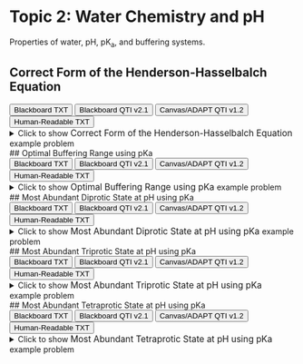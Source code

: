 # Topic 2: Water Chemistry and pH

Properties of water, pH, pK<sub>a</sub>, and buffering systems.

## Correct Form of the Henderson-Hasselbalch Equation

<div id="Henderson-Hasselbalch-EQUATION-button-container" class="button-container">
<button class="md-button custom-button bb_text" onclick="downloadFile('bbq-Henderson-Hasselbalch-EQUATION-questions.txt')" title="Download bbq-Henderson-Hasselbalch-EQUATION-questions.txt" aria-label="Click to download the Blackboard TXT file (bbq-Henderson-Hasselbalch-EQUATION-questions.txt)">
    <i class="fa fa-download"></i> Blackboard TXT
</button>
<button class="md-button custom-button bb_qti" onclick="downloadFile('blackboard_qti_v2_1-Henderson-Hasselbalch-EQUATION.zip')" title="Download blackboard_qti_v2_1-Henderson-Hasselbalch-EQUATION.zip" aria-label="Click to download the Blackboard QTI v2.1 file (blackboard_qti_v2_1-Henderson-Hasselbalch-EQUATION.zip)">
    <i class="fa fa-download"></i> Blackboard QTI v2.1
</button>
<button class="md-button custom-button canvas_qti" onclick="downloadFile('canvas_qti_v1_2-Henderson-Hasselbalch-EQUATION.zip')" title="Download canvas_qti_v1_2-Henderson-Hasselbalch-EQUATION.zip" aria-label="Click to download the Canvas/ADAPT QTI v1.2 file (canvas_qti_v1_2-Henderson-Hasselbalch-EQUATION.zip)">
    <i class="fa fa-download"></i> Canvas/ADAPT QTI v1.2
</button>
<button class="md-button custom-button human_read" onclick="window.open('human_readable-Henderson-Hasselbalch-EQUATION.txt', '_blank')" title="View human_readable-Henderson-Hasselbalch-EQUATION.txt" aria-label="Click to view the Human-Readable TXT file (human_readable-Henderson-Hasselbalch-EQUATION.txt)">
    <i class="fa fa-eye"></i> Human-Readable TXT
</button>
</div><details>
  <summary>Click 
    <span style='font-weight: normal;'>
       to show
    </span>
    <span style='font-size: 1.1em; color: var(--md-primary-fg-color--dark)'>
      Correct Form of the Henderson-Hasselbalch Equation
    </span>
    <span style='font-weight: normal;'>
      example problem
    </span>
  </summary>
  {% include "biochemistry/topic02/selftest-Henderson-Hasselbalch-EQUATION.html" %}

</details>
## Optimal Buffering Range using pKa

<div id="optimal_buffering_range-button-container" class="button-container">
<button class="md-button custom-button bb_text" onclick="downloadFile('bbq-optimal_buffering_range-questions.txt')" title="Download bbq-optimal_buffering_range-questions.txt" aria-label="Click to download the Blackboard TXT file (bbq-optimal_buffering_range-questions.txt)">
    <i class="fa fa-download"></i> Blackboard TXT
</button>
<button class="md-button custom-button bb_qti" onclick="downloadFile('blackboard_qti_v2_1-optimal_buffering_range.zip')" title="Download blackboard_qti_v2_1-optimal_buffering_range.zip" aria-label="Click to download the Blackboard QTI v2.1 file (blackboard_qti_v2_1-optimal_buffering_range.zip)">
    <i class="fa fa-download"></i> Blackboard QTI v2.1
</button>
<button class="md-button custom-button canvas_qti" onclick="downloadFile('canvas_qti_v1_2-optimal_buffering_range.zip')" title="Download canvas_qti_v1_2-optimal_buffering_range.zip" aria-label="Click to download the Canvas/ADAPT QTI v1.2 file (canvas_qti_v1_2-optimal_buffering_range.zip)">
    <i class="fa fa-download"></i> Canvas/ADAPT QTI v1.2
</button>
<button class="md-button custom-button human_read" onclick="window.open('human_readable-optimal_buffering_range.txt', '_blank')" title="View human_readable-optimal_buffering_range.txt" aria-label="Click to view the Human-Readable TXT file (human_readable-optimal_buffering_range.txt)">
    <i class="fa fa-eye"></i> Human-Readable TXT
</button>
</div><details>
  <summary>Click 
    <span style='font-weight: normal;'>
       to show
    </span>
    <span style='font-size: 1.1em; color: var(--md-primary-fg-color--dark)'>
      Optimal Buffering Range using pKa
    </span>
    <span style='font-weight: normal;'>
      example problem
    </span>
  </summary>
  {% include "biochemistry/topic02/selftest-optimal_buffering_range.html" %}

</details>
## Most Abundant Diprotic State at pH using pKa

<div id="pKa_buffer_state-2_protons-button-container" class="button-container">
<button class="md-button custom-button bb_text" onclick="downloadFile('bbq-pKa_buffer_state-2_protons-questions.txt')" title="Download bbq-pKa_buffer_state-2_protons-questions.txt" aria-label="Click to download the Blackboard TXT file (bbq-pKa_buffer_state-2_protons-questions.txt)">
    <i class="fa fa-download"></i> Blackboard TXT
</button>
<button class="md-button custom-button bb_qti" onclick="downloadFile('blackboard_qti_v2_1-pKa_buffer_state-2_protons.zip')" title="Download blackboard_qti_v2_1-pKa_buffer_state-2_protons.zip" aria-label="Click to download the Blackboard QTI v2.1 file (blackboard_qti_v2_1-pKa_buffer_state-2_protons.zip)">
    <i class="fa fa-download"></i> Blackboard QTI v2.1
</button>
<button class="md-button custom-button canvas_qti" onclick="downloadFile('canvas_qti_v1_2-pKa_buffer_state-2_protons.zip')" title="Download canvas_qti_v1_2-pKa_buffer_state-2_protons.zip" aria-label="Click to download the Canvas/ADAPT QTI v1.2 file (canvas_qti_v1_2-pKa_buffer_state-2_protons.zip)">
    <i class="fa fa-download"></i> Canvas/ADAPT QTI v1.2
</button>
<button class="md-button custom-button human_read" onclick="window.open('human_readable-pKa_buffer_state-2_protons.txt', '_blank')" title="View human_readable-pKa_buffer_state-2_protons.txt" aria-label="Click to view the Human-Readable TXT file (human_readable-pKa_buffer_state-2_protons.txt)">
    <i class="fa fa-eye"></i> Human-Readable TXT
</button>
</div><details>
  <summary>Click 
    <span style='font-weight: normal;'>
       to show
    </span>
    <span style='font-size: 1.1em; color: var(--md-primary-fg-color--dark)'>
      Most Abundant Diprotic State at pH using pKa
    </span>
    <span style='font-weight: normal;'>
      example problem
    </span>
  </summary>
  {% include "biochemistry/topic02/selftest-pKa_buffer_state-2_protons.html" %}

</details>
## Most Abundant Triprotic State at pH using pKa

<div id="pKa_buffer_state-3_protons-button-container" class="button-container">
<button class="md-button custom-button bb_text" onclick="downloadFile('bbq-pKa_buffer_state-3_protons-questions.txt')" title="Download bbq-pKa_buffer_state-3_protons-questions.txt" aria-label="Click to download the Blackboard TXT file (bbq-pKa_buffer_state-3_protons-questions.txt)">
    <i class="fa fa-download"></i> Blackboard TXT
</button>
<button class="md-button custom-button bb_qti" onclick="downloadFile('blackboard_qti_v2_1-pKa_buffer_state-3_protons.zip')" title="Download blackboard_qti_v2_1-pKa_buffer_state-3_protons.zip" aria-label="Click to download the Blackboard QTI v2.1 file (blackboard_qti_v2_1-pKa_buffer_state-3_protons.zip)">
    <i class="fa fa-download"></i> Blackboard QTI v2.1
</button>
<button class="md-button custom-button canvas_qti" onclick="downloadFile('canvas_qti_v1_2-pKa_buffer_state-3_protons.zip')" title="Download canvas_qti_v1_2-pKa_buffer_state-3_protons.zip" aria-label="Click to download the Canvas/ADAPT QTI v1.2 file (canvas_qti_v1_2-pKa_buffer_state-3_protons.zip)">
    <i class="fa fa-download"></i> Canvas/ADAPT QTI v1.2
</button>
<button class="md-button custom-button human_read" onclick="window.open('human_readable-pKa_buffer_state-3_protons.txt', '_blank')" title="View human_readable-pKa_buffer_state-3_protons.txt" aria-label="Click to view the Human-Readable TXT file (human_readable-pKa_buffer_state-3_protons.txt)">
    <i class="fa fa-eye"></i> Human-Readable TXT
</button>
</div><details>
  <summary>Click 
    <span style='font-weight: normal;'>
       to show
    </span>
    <span style='font-size: 1.1em; color: var(--md-primary-fg-color--dark)'>
      Most Abundant Triprotic State at pH using pKa
    </span>
    <span style='font-weight: normal;'>
      example problem
    </span>
  </summary>
  {% include "biochemistry/topic02/selftest-pKa_buffer_state-3_protons.html" %}

</details>
## Most Abundant Tetraprotic State at pH using pKa

<div id="pKa_buffer_state-4_protons-button-container" class="button-container">
<button class="md-button custom-button bb_text" onclick="downloadFile('bbq-pKa_buffer_state-4_protons-questions.txt')" title="Download bbq-pKa_buffer_state-4_protons-questions.txt" aria-label="Click to download the Blackboard TXT file (bbq-pKa_buffer_state-4_protons-questions.txt)">
    <i class="fa fa-download"></i> Blackboard TXT
</button>
<button class="md-button custom-button bb_qti" onclick="downloadFile('blackboard_qti_v2_1-pKa_buffer_state-4_protons.zip')" title="Download blackboard_qti_v2_1-pKa_buffer_state-4_protons.zip" aria-label="Click to download the Blackboard QTI v2.1 file (blackboard_qti_v2_1-pKa_buffer_state-4_protons.zip)">
    <i class="fa fa-download"></i> Blackboard QTI v2.1
</button>
<button class="md-button custom-button canvas_qti" onclick="downloadFile('canvas_qti_v1_2-pKa_buffer_state-4_protons.zip')" title="Download canvas_qti_v1_2-pKa_buffer_state-4_protons.zip" aria-label="Click to download the Canvas/ADAPT QTI v1.2 file (canvas_qti_v1_2-pKa_buffer_state-4_protons.zip)">
    <i class="fa fa-download"></i> Canvas/ADAPT QTI v1.2
</button>
<button class="md-button custom-button human_read" onclick="window.open('human_readable-pKa_buffer_state-4_protons.txt', '_blank')" title="View human_readable-pKa_buffer_state-4_protons.txt" aria-label="Click to view the Human-Readable TXT file (human_readable-pKa_buffer_state-4_protons.txt)">
    <i class="fa fa-eye"></i> Human-Readable TXT
</button>
</div><details>
  <summary>Click 
    <span style='font-weight: normal;'>
       to show
    </span>
    <span style='font-size: 1.1em; color: var(--md-primary-fg-color--dark)'>
      Most Abundant Tetraprotic State at pH using pKa
    </span>
    <span style='font-weight: normal;'>
      example problem
    </span>
  </summary>
  {% include "biochemistry/topic02/selftest-pKa_buffer_state-4_protons.html" %}

</details>
